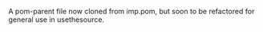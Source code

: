 
A pom-parent file now cloned from imp.pom, but soon to be refactored for general use in usethesource.
